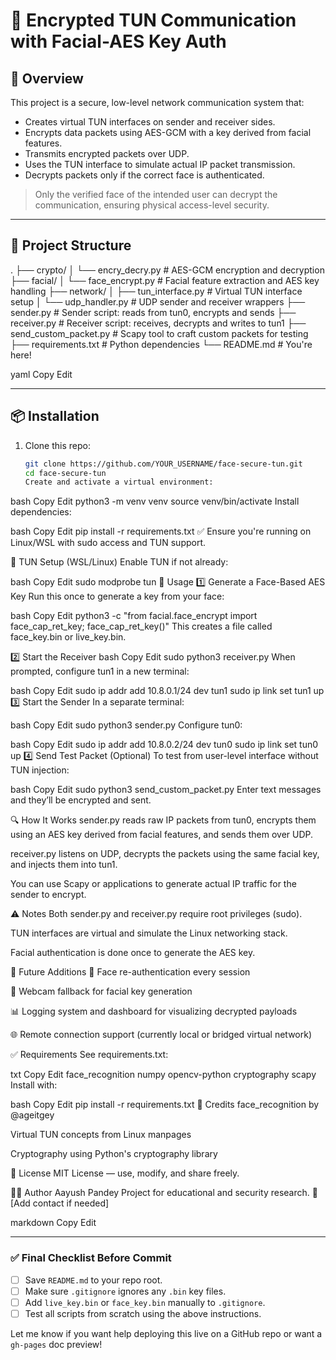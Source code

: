 # 🔐 Encrypted TUN Communication with Facial-AES Key Auth

## 🧠 Overview

This project is a secure, low-level network communication system that:

- Creates virtual TUN interfaces on sender and receiver sides.
- Encrypts data packets using AES-GCM with a key derived from facial features.
- Transmits encrypted packets over UDP.
- Uses the TUN interface to simulate actual IP packet transmission.
- Decrypts packets only if the correct face is authenticated.

> Only the verified face of the intended user can decrypt the communication, ensuring physical access-level security.

---

## 📂 Project Structure

.
├── crypto/
│ └── encry_decry.py # AES-GCM encryption and decryption
├── facial/
│ └── face_encrypt.py # Facial feature extraction and AES key handling
├── network/
│ ├── tun_interface.py # Virtual TUN interface setup
│ └── udp_handler.py # UDP sender and receiver wrappers
├── sender.py # Sender script: reads from tun0, encrypts and sends
├── receiver.py # Receiver script: receives, decrypts and writes to tun1
├── send_custom_packet.py # Scapy tool to craft custom packets for testing
├── requirements.txt # Python dependencies
└── README.md # You're here!

yaml
Copy
Edit

---

## 📦 Installation

1. Clone this repo:
   ```bash
   git clone https://github.com/YOUR_USERNAME/face-secure-tun.git
   cd face-secure-tun
   Create and activate a virtual environment:
   ```

bash
Copy
Edit
python3 -m venv venv
source venv/bin/activate
Install dependencies:

bash
Copy
Edit
pip install -r requirements.txt
✅ Ensure you're running on Linux/WSL with sudo access and TUN support.

🔧 TUN Setup (WSL/Linux)
Enable TUN if not already:

bash
Copy
Edit
sudo modprobe tun
🧪 Usage
1️⃣ Generate a Face-Based AES Key
Run this once to generate a key from your face:

bash
Copy
Edit
python3 -c "from facial.face_encrypt import face_cap_ret_key; face_cap_ret_key()"
This creates a file called face_key.bin or live_key.bin.

2️⃣ Start the Receiver
bash
Copy
Edit
sudo python3 receiver.py
When prompted, configure tun1 in a new terminal:

bash
Copy
Edit
sudo ip addr add 10.8.0.1/24 dev tun1
sudo ip link set tun1 up
3️⃣ Start the Sender
In a separate terminal:

bash
Copy
Edit
sudo python3 sender.py
Configure tun0:

bash
Copy
Edit
sudo ip addr add 10.8.0.2/24 dev tun0
sudo ip link set tun0 up
4️⃣ Send Test Packet (Optional)
To test from user-level interface without TUN injection:

bash
Copy
Edit
sudo python3 send_custom_packet.py
Enter text messages and they’ll be encrypted and sent.

🔍 How It Works
sender.py reads raw IP packets from tun0, encrypts them using an AES key derived from facial features, and sends them over UDP.

receiver.py listens on UDP, decrypts the packets using the same facial key, and injects them into tun1.

You can use Scapy or applications to generate actual IP traffic for the sender to encrypt.

⚠️ Notes
Both sender.py and receiver.py require root privileges (sudo).

TUN interfaces are virtual and simulate the Linux networking stack.

Facial authentication is done once to generate the AES key.

📌 Future Additions
🔁 Face re-authentication every session

📸 Webcam fallback for facial key generation

📊 Logging system and dashboard for visualizing decrypted payloads

🌐 Remote connection support (currently local or bridged virtual network)

✅ Requirements
See requirements.txt:

txt
Copy
Edit
face_recognition
numpy
opencv-python
cryptography
scapy
Install with:

bash
Copy
Edit
pip install -r requirements.txt
🧠 Credits
face_recognition by @ageitgey

Virtual TUN concepts from Linux manpages

Cryptography using Python's cryptography library

📄 License
MIT License — use, modify, and share freely.

🙋‍♂️ Author
Aayush Pandey
Project for educational and security research.
📧 [Add contact if needed]

markdown
Copy
Edit

---

### ✅ Final Checklist Before Commit

- [ ] Save `README.md` to your repo root.
- [ ] Make sure `.gitignore` ignores any `.bin` key files.
- [ ] Add `live_key.bin` or `face_key.bin` manually to `.gitignore`.
- [ ] Test all scripts from scratch using the above instructions.

Let me know if you want help deploying this live on a GitHub repo or want a `gh-pages` doc preview!
